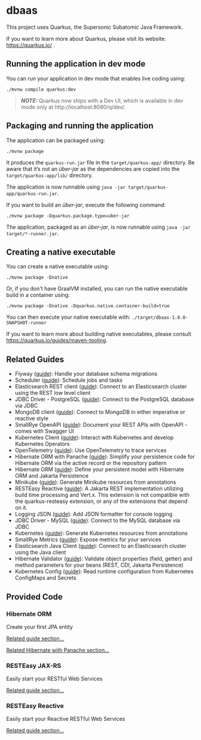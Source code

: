 # dbaas

This project uses Quarkus, the Supersonic Subatomic Java Framework.

If you want to learn more about Quarkus, please visit its website: https://quarkus.io/ .

## Running the application in dev mode

You can run your application in dev mode that enables live coding using:
```shell script
./mvnw compile quarkus:dev
```

> **_NOTE:_**  Quarkus now ships with a Dev UI, which is available in dev mode only at http://localhost:8080/q/dev/.

## Packaging and running the application

The application can be packaged using:
```shell script
./mvnw package
```
It produces the `quarkus-run.jar` file in the `target/quarkus-app/` directory.
Be aware that it’s not an _über-jar_ as the dependencies are copied into the `target/quarkus-app/lib/` directory.

The application is now runnable using `java -jar target/quarkus-app/quarkus-run.jar`.

If you want to build an _über-jar_, execute the following command:
```shell script
./mvnw package -Dquarkus.package.type=uber-jar
```

The application, packaged as an _über-jar_, is now runnable using `java -jar target/*-runner.jar`.

## Creating a native executable

You can create a native executable using: 
```shell script
./mvnw package -Dnative
```

Or, if you don't have GraalVM installed, you can run the native executable build in a container using: 
```shell script
./mvnw package -Dnative -Dquarkus.native.container-build=true
```

You can then execute your native executable with: `./target/dbaas-1.0.0-SNAPSHOT-runner`

If you want to learn more about building native executables, please consult https://quarkus.io/guides/maven-tooling.

## Related Guides

- Flyway ([guide](https://quarkus.io/guides/flyway)): Handle your database schema migrations
- Scheduler ([guide](https://quarkus.io/guides/scheduler)): Schedule jobs and tasks
- Elasticsearch REST client ([guide](https://quarkus.io/guides/elasticsearch)): Connect to an Elasticsearch cluster using the REST low level client
- JDBC Driver - PostgreSQL ([guide](https://quarkus.io/guides/datasource)): Connect to the PostgreSQL database via JDBC
- MongoDB client ([guide](https://quarkus.io/guides/mongodb)): Connect to MongoDB in either imperative or reactive style
- SmallRye OpenAPI ([guide](https://quarkus.io/guides/openapi-swaggerui)): Document your REST APIs with OpenAPI - comes with Swagger UI
- Kubernetes Client ([guide](https://quarkus.io/guides/kubernetes-client)): Interact with Kubernetes and develop Kubernetes Operators
- OpenTelemetry ([guide](https://quarkus.io/guides/opentelemetry)): Use OpenTelemetry to trace services
- Hibernate ORM with Panache ([guide](https://quarkus.io/guides/hibernate-orm-panache)): Simplify your persistence code for Hibernate ORM via the active record or the repository pattern
- Hibernate ORM ([guide](https://quarkus.io/guides/hibernate-orm)): Define your persistent model with Hibernate ORM and Jakarta Persistence
- Minikube ([guide](https://quarkus.io/guides/kubernetes)): Generate Minikube resources from annotations
- RESTEasy Reactive ([guide](https://quarkus.io/guides/resteasy-reactive)): A Jakarta REST implementation utilizing build time processing and Vert.x. This extension is not compatible with the quarkus-resteasy extension, or any of the extensions that depend on it.
- Logging JSON ([guide](https://quarkus.io/guides/logging#json-logging)): Add JSON formatter for console logging
- JDBC Driver - MySQL ([guide](https://quarkus.io/guides/datasource)): Connect to the MySQL database via JDBC
- Kubernetes ([guide](https://quarkus.io/guides/kubernetes)): Generate Kubernetes resources from annotations
- SmallRye Metrics ([guide](https://quarkus.io/guides/smallrye-metrics)): Expose metrics for your services
- Elasticsearch Java Client ([guide](https://quarkus.io/guides/elasticsearch)): Connect to an Elasticsearch cluster using the Java client
- Hibernate Validator ([guide](https://quarkus.io/guides/validation)): Validate object properties (field, getter) and method parameters for your beans (REST, CDI, Jakarta Persistence)
- Kubernetes Config ([guide](https://quarkus.io/guides/kubernetes-config)): Read runtime configuration from Kubernetes ConfigMaps and Secrets

## Provided Code

### Hibernate ORM

Create your first JPA entity

[Related guide section...](https://quarkus.io/guides/hibernate-orm)

[Related Hibernate with Panache section...](https://quarkus.io/guides/hibernate-orm-panache)


### RESTEasy JAX-RS

Easily start your RESTful Web Services

[Related guide section...](https://quarkus.io/guides/getting-started#the-jax-rs-resources)

### RESTEasy Reactive

Easily start your Reactive RESTful Web Services

[Related guide section...](https://quarkus.io/guides/getting-started-reactive#reactive-jax-rs-resources)
